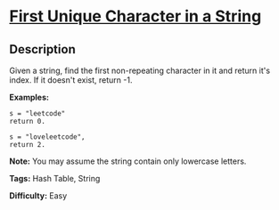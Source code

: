 # [First Unique Character in a String][title]

## Description

Given a string, find the first non-repeating character in it and return it's
index. If it doesn't exist, return -1.

**Examples:**

    
    
    s = "leetcode"
    return 0.
    
    s = "loveleetcode",
    return 2.
    

**Note:** You may assume the string contain only lowercase letters.


**Tags:** Hash Table, String

**Difficulty:** Easy

[title]: https://leetcode.com/problems/first-unique-character-in-a-string
